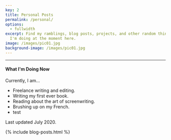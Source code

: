 ```yaml
---
key: 2
title: Personal Posts
permalink: /personal/
options:
  - fullwidth
excerpt: Find my ramblings, blog posts, projects, and other random things that
  I'm doing at the moment here.
image: /images/pic01.jpg
background-image: /images/pic01.jpg
---
```

<hr style="margin:0 0 1em 0;" />

#### What I'm Doing Now

<p style="margin:0">Currently, I am...</p>

* Freelance writing and editing.
* Writing my first ever book.
* Reading about the art of screenwriting.
* Brushing up on my French.
* test
  ​

<span>Last updated July 2020.</span>

{% include blog-posts.html %}